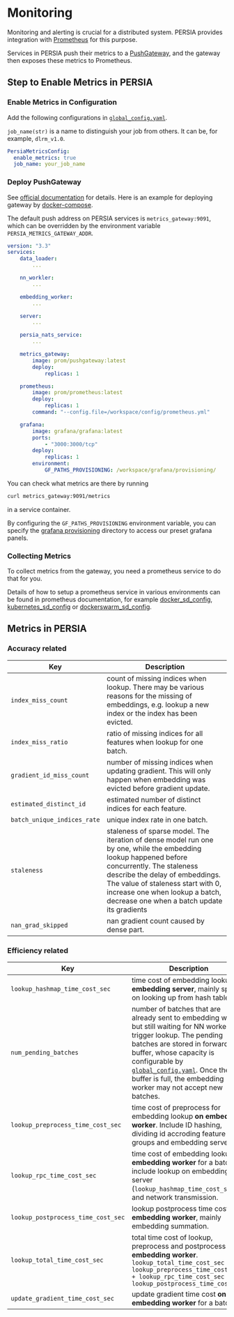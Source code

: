 Monitoring
======

Monitoring and alerting is crucial for a distributed system. PERSIA provides integration with [Prometheus] for this purpose.

Services in PERSIA push their metrics to a [PushGateway], and the gateway then exposes these metrics to Prometheus.

## Step to Enable Metrics in PERSIA

### Enable Metrics in Configuration

Add the following configurations in [`global_config.yaml`](../configuration/index.md).

`job_name(str)` is a name to distinguish your job from others. It can be, for example, `dlrm_v1.0`.

```yaml
PersiaMetricsConfig:
  enable_metrics: true
  job_name: your_job_name
```

### Deploy PushGateway

See [official documentation](https://github.com/prometheus/pushgateway) for details. Here is an example for deploying gateway by [docker-compose].

The default push address on PERSIA services is `metrics_gateway:9091`, which can be overridden by the environment variable `PERSIA_METRICS_GATEWAY_ADDR`.

```yaml
version: "3.3"
services:
    data_loader:
        ...

    nn_workler:
        ...

    embedding_worker:
        ...

    server:
        ...

    persia_nats_service:
        ...

    metrics_gateway:
        image: prom/pushgateway:latest
        deploy:
            replicas: 1

    prometheus:
        image: prom/prometheus:latest
        deploy:
            replicas: 1
        command: "--config.file=/workspace/config/prometheus.yml"

    grafana:
        image: grafana/grafana:latest
        ports:
            - "3000:3000/tcp"
        deploy:
            replicas: 1
        environment:
            GF_PATHS_PROVISIONING: /workspace/grafana/provisioning/

```

You can check what metrics are there by running

```bash
curl metrics_gateway:9091/metrics
```

in a service container.

By configuring the `GF_PATHS_PROVISIONING` environment variable, you can specify the [grafana provisioning](https://grafana.com/docs/grafana/latest/administration/provisioning/) directory to access our preset grafana panels.

### Collecting Metrics

To collect metrics from the gateway, you need a prometheus service to do that for you.

Details of how to setup a prometheus service in various environments can be found in prometheus documentation, for example [docker_sd_config], [kubernetes_sd_config] or [dockerswarm_sd_config].

## Metrics in PERSIA

### Accuracy related

|  Key   | Description  |
|  ----  | ----  |
| `index_miss_count`  | count of missing indices when lookup. There may be various reasons for the missing of embeddings, e.g. lookup a new index or the index has been evicted. |
| `index_miss_ratio`  | ratio of missing indices for all features when lookup for one batch. |
| `gradient_id_miss_count` | number of missing indices when updating gradient. This will only happen when embedding was evicted before gradient update.|
| `estimated_distinct_id` | estimated number of distinct indices for each feature.|
| `batch_unique_indices_rate` | unique index rate in one batch. |
| `staleness` | staleness of sparse model. The iteration of dense model run one by one, while the embedding lookup happened before concurrently. The staleness describe the delay of embeddings. The value of staleness start with 0, increase one when lookup a batch, decrease one when a batch update its gradients|
| `nan_grad_skipped` | nan gradient count caused by dense part. |


### Efficiency related

|  Key   | Description  |
|  ----  | ----  |
| `lookup_hashmap_time_cost_sec` | time cost of embedding lookup **on embedding server**, mainly spent on looking up from hash table. |
| `num_pending_batches` | number of batches that are already sent to embedding worker but still waiting for NN worker to trigger lookup. The pending batches are stored in forward buffer, whose capacity is configurable by [`global_config.yaml`](https://github.com/PersiaML/tutorials/blob/docs/monitoring/src/configuring/index.md#embedding_worker_config). Once the buffer is full, the embedding worker may not accept new batches.|
| `lookup_preprocess_time_cost_sec` | time cost of preprocess for embedding lookup **on embedding worker**. Include ID hashing, dividing id accroding feature groups and embedding servers.|
| `lookup_rpc_time_cost_sec` | time cost of embedding lookup **on embedding worker** for a batch, include lookup on embedding server (`lookup_hashmap_time_cost_sec`) and network transmission. |
| `lookup_postprocess_time_cost_sec` | lookup postprocess time cost **on embedding worker**, mainly embedding summation. |
| `lookup_total_time_cost_sec` | total time cost of lookup, preprocess and postprocess **on embedding worker**. `lookup_total_time_cost_sec = lookup_preprocess_time_cost_sec + lookup_rpc_time_cost_sec + lookup_postprocess_time_cost_sec` |
| `update_gradient_time_cost_sec` | update gradient time cost **on embedding worker** for a batch. |


[Prometheus]: https://prometheus.io/docs/introduction/overview/
[PushGateway]: https://github.com/prometheus/pushgateway
[docker-compose]: https://docs.docker.com/compose/
[dockerswarm_sd_config]: https://prometheus.io/docs/prometheus/latest/configuration/configuration/#dockerswarm_sd_config
[docker_sd_config]: https://prometheus.io/docs/prometheus/latest/configuration/configuration/#docker_sd_config
[kubernetes_sd_config]: https://prometheus.io/docs/prometheus/latest/configuration/configuration/#kubernetes_sd_config
[dockerswarm_sd_config]: https://prometheus.io/docs/prometheus/latest/configuration/configuration/#dockerswarm_sd_config
